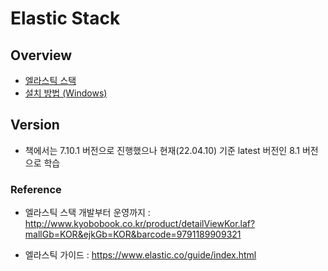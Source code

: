 # Elastic Stack

## Overview
- [엘라스틱 스택](./contents/overview.md)
- [설치 방법 (Windows)](./contents/windows-settings.md)

## Version
- 책에서는 7.10.1 버전으로 진행했으나 현재(22.04.10) 기준 latest 버전인 8.1 버전으로 학습






### Reference
- 엘라스틱 스택 개발부터 운영까지 : http://www.kyobobook.co.kr/product/detailViewKor.laf?mallGb=KOR&ejkGb=KOR&barcode=9791189909321

- 엘라스틱 가이드 : https://www.elastic.co/guide/index.html